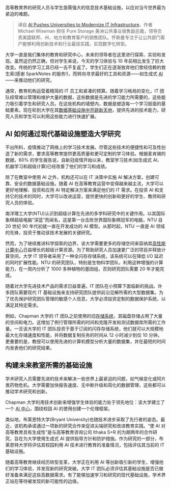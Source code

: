 <!--
title: 人工智能助力大学信息技术升级
cover: https://cdn.thenewstack.io/media/2023/12/8be6a4a0-universities-modernize-ai-1024x683.jpg
-->

高等教育界的研究人员与学生亟需强大的信息技术基础设施，以应对当今世界最为紧迫的难题。

> 译自 [AI Pushes Universities to Modernize IT Infrastructure](https://thenewstack.io/ai-pushes-universities-to-modernize-it-infrastructure/)，作者 Michael Wiseman 担任 Pure Storage 美洲公共事业销售副总裁，领导负责美国联邦、州、地方和教育客户的销售团队。怀斯曼专注于让公共部门客户能够利用创新技术和行业最佳实践，实现数字化转型。

大学一直是我们集体的教育和研究中心，未来的领导者在这里进行探索、实验和发现。虽然这仍然正确，但对学生来说，今天的学习体验与 10 年前相比发生了巨大改变。传统的学习工具已经一去不复返了。学生们正在逐渐放弃他们曾经信赖的救生索(感谢 SparkNotes 的服务!)，而转向寻求最好的工具和资源——如生成式 [AI](https://thenewstack.io/ai/)——来推动他们的研究。

通常，教育机构运营着精简的 IT 员工和紧凑的预算。随着学习格局的变化，IT 团队经常难以管理和维护大量的数据，这些数据是先进的学习能力所需要的，这些能力吸引着学生和研究人员。在这些机构的墙壁内，数据是塑造每一个学习层面的基础要素。现在轮到大学在其[数据基础设施中开辟新天地](https://thenewstack.io/5-data-services-that-it-leaders-need-to-master-and-deliver/)，提供先进的技术能力，研究人员和学生可以利用这些能力进行快速扩展。

## AI 如何通过现代基础设施塑造大学研究

不出所料，疫情推动了网络上的学习技术发展。尽管这些技术的便捷性和可及性创造了新的需求，要求高等教育提供更高质量和更可定制的学习体验。根据麦肯锡的数据，60% 的学生报告说，自新冠疫情开始以来，教室学习技术(如生成式 AI、机器学习和超级计算)已经改善了他们的学习和成绩。

除了在教室中使用 AI 之外，机构还可以在 IT 决策中实施 AI 解决方案，创建可靠、安全的数据基础设施。随着 AI 在高等教育运营中变得越来越主流，大学可以更好地理解、投资和应用 AI 特定解决方案来满足他们的 IT 需求。在投资 AI 和支持它的技术的同时，大学可以改进运营，提供更快的创新和更好的学生、教师和研究人员的体验。

南洋理工大学(NTU)认识到超级计算在先进的多学科研究中的关键作用。以其国际象棋超级电脑“深蓝”而闻名，这是第一台击败世界国际象棋冠军的电脑，NTU 自 20 世纪 90 年代初就一直在开发成功的 AI 模型。从那时起，NTU 一直是 AI 领域的先锋，投资于推动该技术发展的关键研究。

然而，为了继续推进科学探索的边界，该大学需要更多的存储空间来容纳其[高性能计算中心](https://ntuhpc.org/)日益增长的超级计算资源。为了帮助研究人员加速更广泛的项目并释放计算空间，大学 IT 领导者采用了一种全闪存存储系统，该系统可以在降低 I/O 延迟的同时扩展性能。NTU 的研究团队，特别是生物科学团队，利用这种增强的计算能力，在一周内分析了 1000 多种植物的基因组，否则研究团队需要 20 年才能完成。

随着对大学先进技术产品的需求日益普遍，IT 团队在小预算下面临新的挑战。许多团队需要现代 IT 基础设施来支持研究团队提供前沿见解所需的大型数据集。为了优先保护研究团队管理的敏感个人信息，大学必须投资定制的数据保护系统，以满足其特定需求。

例如，Chapman 大学的 IT 团队之前使用的旧[存储系统](https://thenewstack.io/storage/)，其磁盘存储占用了大量的空间和电力。这增加了例行管理所需的时间和克隆开发和测试数据库所需的工作量。一旦该大学的 IT 团队投资于基于订阅的闪存存储系统，他们就可以大规模地最大化存储速度和性能，并将数据复制任务的时间从 12 小时减少到仅 10 分钟。更重要的是，教授可以使用先进的计算机模型分析大量的数据集，并在最短的时间内发表他们的研究结果。

## 构建未来教室所需的基础设施

学术研究人员需要先进的技术来解决一些世界上最紧迫的问题，如气候变化或阿片类药物危机。大学需要加快报告速度、无中断升级和简化的数据管理，这些都可以推动学术研究和创新。

Chapman 大学利用技术创新来增强学生体验的能力处于领先地位：该大学建立了一个 [AI 中心](https://www.chapman.edu/ai/index.aspx)，围绕校园 AI 的使用创建一个伦理框架。

类似地，布莱恩特大学(Bryant University)也随技术进步采取了先行者的姿态。最近，该机构承诺通过一项新的研究合作来促进尖端研究和改进教育实践。“使 AI 对高等教育具有生成性”是与高等教育咨询公司 Ithaka S+R 的为期两年的合作研究，旨在为大学使用生成式 AI 提供指导方针和防护措施。作为研究的一部分，布莱恩特大学将评估其校园利用 AI 技术进行教育的准备情况，包括评估其当前的 IT 基础设施。

随着高等教育继续经历转型变革，大学正在利用 AI 等创新吸引新的学生，增强他们的学习体验，并发现新的研究突破。大学 IT 团队必须评估其基础设施是否已做好准备来满足这些高数据需求。有了能够加速学习和研究的现代基础设施，学术界正站在等待被发现的新可能性的边缘。
